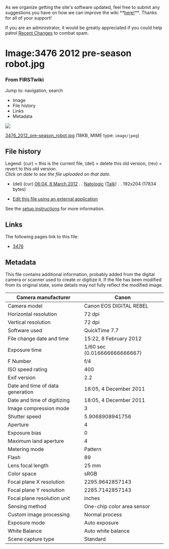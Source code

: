 As we organize getting the site's software updated, feel free to submit any
suggestions you have on how we can improve the wiki
_**_[here!](/index.php/User:Hallry/Suggestions "User:Hallry/Suggestions"
)_**_. Thanks for all of your support!

If you are an administrator, it would be greatly appreciated if you could help
patrol [Recent Changes](/index.php/Special:Recentchanges
"Special:Recentchanges" ) to combat spam.

# Image:3476 2012 pre-season robot.jpg

### From FIRSTwiki

Jump to: navigation, search

  * Image
  * File history
  * Links
  * Metadata

![](/media/8/82/3476_2012_pre-season_robot.jpg)

[3476_2012_pre-season_robot.jpg](/media/8/82/3476_2012_pre-season_robot.jpg
"3476 2012 pre-season robot.jpg" ) (18KB, MIME type: `image/jpeg`)

## File history

Legend: (cur) = this is the current file, (del) = delete this old version,
(rev) = revert to this old version.  
_Click on date to see the file uploaded on that date_.

  * (del) (cur) [06:04, 8 March 2012](/media/8/82/3476_2012_pre-season_robot.jpg "/media/8/82/3476 2012 pre-season robot.jpg" ) . . [Natologic](/index.php?title=User:Natologic&action=edit "User:Natologic" ) ([Talk](/index.php/User_talk:Natologic "User talk:Natologic" )) . . 192x204 (17834 bytes)
  

  * [Edit this file using an external application](/index.php?title=Image:3476_2012_pre-season_robot.jpg&action=edit&externaledit=true&mode=file "Image:3476 2012 pre-season robot.jpg" )

See the [setup
instructions](http://meta.wikimedia.org/wiki/Help:External_editors
"http://meta.wikimedia.org/wiki/Help:External_editors" ) for more information.

## Links

The following pages link to this file:

  * [3476](/index.php/3476 "3476" )

## Metadata

This file contains additional information, probably added from the digital
camera or scanner used to create or digitize it. If the file has been modified
from its original state, some details may not fully reflect the modified
image.

Camera manufacturer |  Canon  
---|---  
Camera model |  Canon EOS DIGITAL REBEL  
Horizontal resolution |  72 dpi  
Vertical resolution |  72 dpi  
Software used |  QuickTime 7.7  
File change date and time |  15:22, 8 February 2012  
Exposure time |  1/60 sec (0.016666666666667)  
F Number |  f/4  
ISO speed rating |  400  
Exif version |  2.2  
Date and time of data generation |  18:05, 4 December 2011  
Date and time of digitizing |  18:05, 4 December 2011  
Image compression mode |  3  
Shutter speed |  5.9068908941756  
Aperture |  4  
Exposure bias |  0  
Maximum land aperture |  4  
Metering mode |  Pattern  
Flash |  89  
Lens focal length |  25 mm  
Color space |  sRGB  
Focal plane X resolution |  2295.9642857143  
Focal plane Y resolution |  2285.7142857143  
Focal plane resolution unit |  inches  
Sensing method |  One-chip color area sensor  
Custom image processing |  Normal process  
Exposure mode |  Auto exposure  
White Balance |  Auto white balance  
Scene capture type |  Standard  
  
